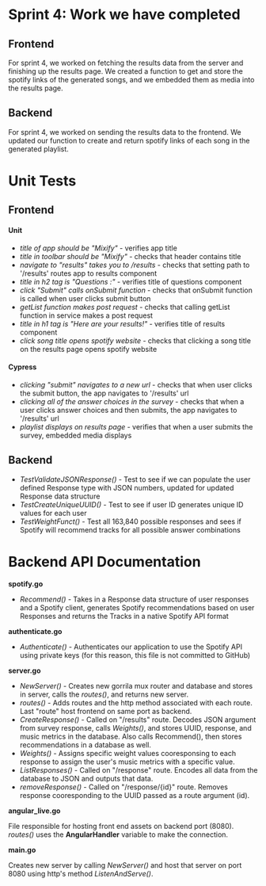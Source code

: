 # Sprint 4: Work we have completed

## Frontend

For sprint 4, we worked on fetching the results data from the server and finishing up the results page. We created a function to get and store the spotify links of the generated songs, and we embedded them as media into the results page.

## Backend

For sprint 4, we worked on sending the results data to the frontend. We updated our function to create and return spotify links of each song in the generated playlist.

# Unit Tests

## Frontend

#### Unit
* *title of app should be "Mixify"* - verifies app title
* *title in toolbar should be "Mixify"* - checks that header contains title
* *navigate to "results" takes you to /results* - checks that setting path to '/results' routes app to results component
* *title in h2 tag is "Questions :"* - verifies title of questions component
* *click "Submit" calls onSubmit function* - checks that onSubmit function is called when user clicks submit button
* *getList function makes post request* - checks that calling getList function in service makes a post request
* *title in h1 tag is "Here are your results!"* - verifies title of results component
* *click song title opens spotify website* - checks that clicking a song title on the results page opens spotify website

#### Cypress
* *clicking "submit" navigates to a new url* - checks that when user clicks the submit button, the app navigates to '/results' url
* *clicking all of the answer choices in the survey* - checks that when a user clicks answer choices and then submits, the app navigates to '/results' url
* *playlist displays on results page* - verifies that when a user submits the survey, embedded media displays

## Backend

* *TestValidateJSONResponse()* - Test to see if we can populate the user defined Response type with JSON numbers, updated for updated Response data structure
* *TestCreateUniqueUUID()* - Test to see if user ID generates unique ID values for each user
* *TestWeightFunct()* - Test all 163,840 possible responses and sees if Spotify will recommend tracks for all possible answer combinations

# Backend API Documentation

**spotify.go**
* *Recommend()* - Takes in a Response data structure of user responses and a Spotify client, generates Spotify recommendations based on user Responses and returns the Tracks in a native Spotify API format

**authenticate.go**
* *Authenticate()* - Authenticates our application to use the Spotify API using private keys (for this reason, this file is not committed to GitHub)

**server.go**

* *NewServer()* - Creates new gorrila mux router and database and stores in server, calls the *routes()*, and returns new server.
* *routes()* - Adds routes and the http method associated with each route. Last "route" host frontend on same port as backend.
* *CreateResponse()* - Called on "/results" route. Decodes JSON argument from survey response, calls *Weights()*, and stores 
UUID, response, and music metrics in the database. Also calls Recommend(), then stores recommendations in a database as well.
* *Weights()* - Assigns specific weight values cooresponsing to each response to assign the user's music metrics with a specific value.
* *ListResponses()* - Called on "/response" route. Encodes all data from the database to JSON and outputs that data. 
* *removeResponse()* - Called on "/response/{id}" route. Removes response cooresponding to the UUID passed as a route argument (id). 

**angular_live.go**

File responsible for hosting front end assets on backend port (8080). *routes()* uses the **AngularHandler** variable to make the connection.

**main.go**

Creates new server by calling *NewServer()* and host that server on port 8080 using http's method *ListenAndServe()*.
